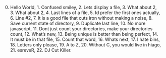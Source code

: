 0. Hello World, 1. Confused smiley, 2. Lets display a file, 3. What about 2, 3. What about 2, 4. Last lines of a file, 5. Id prefer the first ones actually, 6. Line #2, 7. It is a good file that cuts iron without making a noise, 8. Save current state of directory, 9. Duplicate last line, 10. No more javascript, 11. Dont just count your directories, make your directories count, 12. What’s new, 13. Being unique is better than being perfect, 14. It must be in that file, 15. Count that word, 16. Whats next, 17. I hate bins, 18. Letters only please, 19. A to Z, 20. Without C, you would live in hiago, 21. esreveR, 22. DJ Cut Killer.
